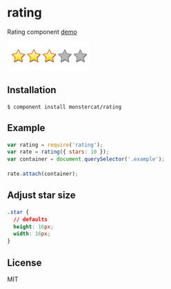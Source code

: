 
# rating

  Rating component [demo](http://monstercat.github.com/rating)

  ![Rating preview](preview.png)

## Installation

    $ component install monstercat/rating

## Example

```javascript
var rating = require('rating');
var rate = rating({ stars: 10 });
var container = document.querySelector('.example');

rate.attach(container);
```

## Adjust star size

```css
.star {
  // defaults
  height: 16px;
  width: 16px;
}
```

## License

  MIT

